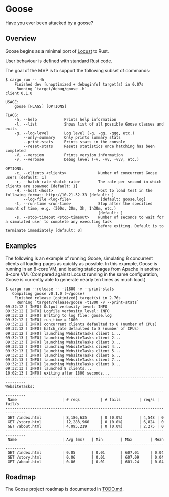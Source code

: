 # Goose

Have you ever been attacked by a goose?

## Overview

Goose begins as a minimal port of [Locust](https://locust.io/) to Rust.

User behaviour is defined with standard Rust code.

The goal of the MVP is to support the following subset of commands:

```
$ cargo run -- -h
    Finished dev [unoptimized + debuginfo] target(s) in 0.07s
     Running `target/debug/goose -h`
client 0.1.0

USAGE:
    goose [FLAGS] [OPTIONS]

FLAGS:
    -h, --help            Prints help information
    -l, --list            Shows list of all possible Goose classes and exits
    -g, --log-level       Log level (-g, -gg, -ggg, etc.)
        --only-summary    Only prints summary stats
        --print-stats     Prints stats in the console
        --reset-stats     Resets statistics once hatching has been completed
    -V, --version         Prints version information
    -v, --verbose         Debug level (-v, -vv, -vvv, etc.)

OPTIONS:
    -c, --clients <clients>              Number of concurrent Goose users [default: 1]
    -r, --hatch-rate <hatch-rate>        The rate per second in which clients are spawned [default: 1]
    -H, --host <host>                    Host to load test in the following format: http://10.21.32.33 [default: ]
        --log-file <log-file>             [default: goose.log]
    -t, --run-time <run-time>            Stop after the specified amount of time, e.g. (300s, 20m, 3h, 1h30m, etc.)
                                         [default: ]
    -s, --stop-timeout <stop-timeout>    Number of seconds to wait for a simulated user to complete any executing task
                                         before exiting. Default is to terminate immediately [default: 0]
```

## Examples

The following is an example of running Goose, simulating 8 concurrent clients all loading pages as quickly as possible. In this example, Goose is running in an 8-core VM, and loading static pages from Apache in another 8-core VM. (Compared against Locust running in the same configuration, Goose is currently able to generate nearly ten times as much load.)

```
$ cargo run --release -- -t1800 -v --print-stats
   Compiling goose v0.1.0 (~/goose)
    Finished release [optimized] target(s) in 2.76s
     Running `target/release/goose -t1800 -v --print-stats`
09:32:12 [ INFO] Output verbosity level: INFO
09:32:12 [ INFO] Logfile verbosity level: INFO
09:32:12 [ INFO] Writing to log file: goose.log
09:32:12 [ INFO] run_time = 1800
09:32:12 [ INFO] concurrent clients defaulted to 8 (number of CPUs)
09:32:12 [ INFO] hatch_rate defaulted to 8 (number of CPUs)
09:32:12 [ INFO] launching WebsiteTasks client 1...
09:32:13 [ INFO] launching WebsiteTasks client 2...
09:32:13 [ INFO] launching WebsiteTasks client 3...
09:32:13 [ INFO] launching WebsiteTasks client 4...
09:32:13 [ INFO] launching WebsiteTasks client 5...
09:32:13 [ INFO] launching WebsiteTasks client 6...
09:32:13 [ INFO] launching WebsiteTasks client 7...
09:32:13 [ INFO] launching WebsiteTasks client 8...
09:32:13 [ INFO] launched 8 clients...
10:02:13 [ INFO] exiting after 1800 seconds...
-------------------------------------------------------------------------------
WebsiteTasks:
-------------------------------------------------------------------------------
 Name                    | # reqs         | # fails        | req/s | fail/s
-------------------------------------------------------------------------------
 GET /index.html         | 8,186,635      | 0 (0.0%)       | 4,548 | 0    
 GET /story.html         | 12,283,960     | 0 (0.0%)       | 6,824 | 0    
 GET /about.html         | 4,095,219      | 0 (0.0%)       | 2,275 | 0    
-------------------------------------------------------------------------------
 Name                    | Avg (ms)   | Min        | Max        | Mean      
-------------------------------------------------------------------------------
 GET /index.html         | 0.05       | 0.01       | 607.01     | 0.04      
 GET /story.html         | 0.06       | 0.01       | 607.09     | 0.04      
 GET /about.html         | 0.06       | 0.01       | 601.24     | 0.04      
```

## Roadmap

The Goose project roadmap is documented in [TODO.md](https://github.com/jeremyandrews/goose/blob/master/TODO.md).
